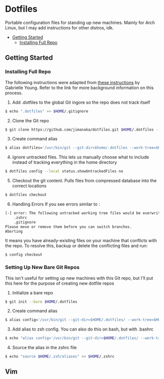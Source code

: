 # Dotfiles
Portable configuration files for standing up new machines. Mainly for Arch Linux, but I may add instructions for other distros, idk.

* [Getting Started](#getting-started)
    * [Installing Full Repo](#installing-full-repo)

## Getting Started
### Installing Full Repo
The following instructions were adapted from [these instructions](https://www.ackama.com/what-we-think/the-best-way-to-store-your-dotfiles-a-bare-git-repository-explained/) by Gabrielle Young. Refer to the link for more background information on this process.

1. Add .dotfiles to the global Git ingore so the repo does not track itself
```bash
$ echo ".dotfiles" >> $HOME/.gitignore
```

2. Clone the Git repo
```bash
$ git clone https://github.com/jimanaka/dotfiles.git $HOME/.dotfiles --bare
```

3. Create command alias
```bash
$ alias dotfiles='/usr/bin/git --git-dir=$home/.dotfiles --work-tree=$HOME
```

4. Ignore untracked files. This lets us manually choose what to include instead of tracking everything in the home directory
```bash
$ dotfiles config --local status.showUntrackedFiles no 
```

5. Checkout the git content. Pulls files from compressed database into the correct locations
```bash
$ dotfiles checkout 
```

6. Handling Errors
If you see errors similar to :
```bash
[-] error: The following untracked working tree files would be overwritten by checkout:
    .zshrc
    .gitignore
Please move or remove them before you can switch branches.
Aborting
```
It means you have already-existing files on your machine that conflicts with the repo. To resolve this, backup or delete the conflicting files and run:
```bash 
$ config checkout 
```

### Setting Up New Bare Git Repos 
This isn't useful for setting up new machines with this Git repo, but I'll put this here for the purpose of creating new dotfile repos

1. Initialize a bare repo
```bash
$ git init --bare $HOME/.dotfiles
```

2. Create command alias
```bash
$ alias config='/usr/bin/git --git-dir=$HOME/.dotfiles/ --work-tree=$HOME'
```

3. Add alias to zsh config. You can also do this on bash, but with .bashrc
```bash
$ echo "alias config='/usr/bin/git --git-dir=$HOME/.dotfiles/ --work-tree=$HOME'" >> $HOME/.zsh/aliases
```

4. Source the alias in the zshrc file
```bash
$ echo "source $HOME/.zsh/aliases" >> $HOME/.zshrc
```


## Vim
